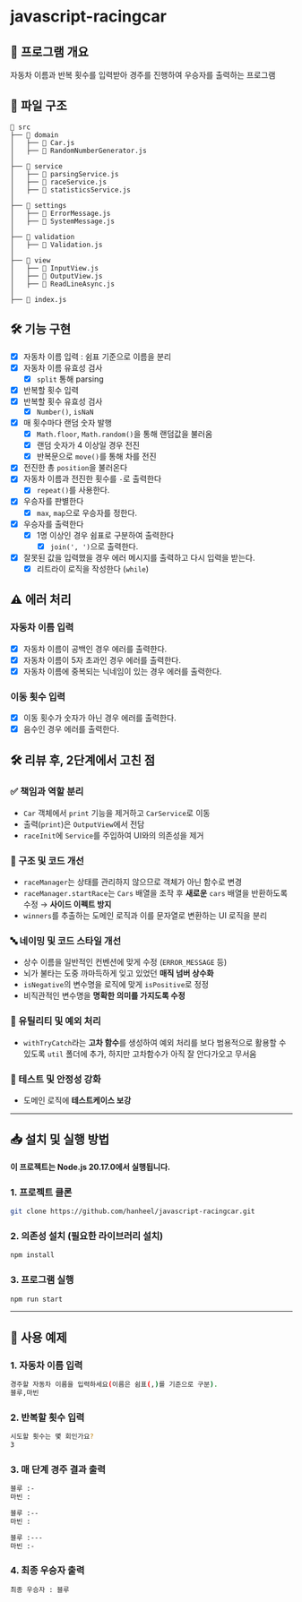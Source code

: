 # javascript-racingcar

## 📍 프로그램 개요

자동차 이름과 반복 횟수를 입력받아 경주를 진행하여 우승자를 출력하는 프로그램

## 📁 파일 구조

```
📂 src
├── 📂 domain
│   ├── 📄 Car.js
│   ├── 📄 RandomNumberGenerator.js
│
├── 📂 service
│   ├── 📄 parsingService.js
│   ├── 📄 raceService.js
│   ├── 📄 statisticsService.js
│
├── 📂 settings
│   ├── 📄 ErrorMessage.js
│   ├── 📄 SystemMessage.js
│
├── 📂 validation
│   ├── 📄 Validation.js
│
├── 📂 view
│   ├── 📄 InputView.js
│   ├── 📄 OutputView.js
│   ├── 📄 ReadLineAsync.js
│
├── 📄 index.js
```

## 🛠️ 기능 구현

- [x] 자동차 이름 입력 : 쉼표 기준으로 이름을 분리
- [x] 자동차 이름 유효성 검사
  - [x] `split` 통해 parsing
- [x] 반복할 횟수 입력
- [x] 반복할 횟수 유효성 검사
  - [x] `Number()`, `isNaN`
- [x] 매 횟수마다 랜덤 숫자 발행
  - [x] `Math.floor`, `Math.random()`을 통해 랜덤값을 불러옴
  - [x] 랜덤 숫자가 4 이상일 경우 전진
  - [x] 반복문으로 `move()`를 통해 차를 전진
- [x] 전진한 총 `position`을 불러온다
- [x] 자동차 이름과 전진한 횟수를 `-`로 출력한다
  - [x] `repeat()`를 사용한다.
- [x] 우승자를 판별한다
  - [x] `max`, `map`으로 우승자를 정한다.
- [x] 우승자를 출력한다
  - [x] 1명 이상인 경우 쉼표로 구분하여 출력한다
    - [x] `join(', ')`으로 출력한다.
- [x] 잘못된 값을 입력했을 경우 에러 메시지를 출력하고 다시 입력을 받는다.
  - [x] 리트라이 로직을 작성한다 (`while`)

## ⚠️ 에러 처리

### 자동차 이름 입력

- [x] 자동차 이름이 공백인 경우 에러를 출력한다.
- [x] 자동차 이름이 5자 초과인 경우 에러를 출력한다.
- [x] 자동차 이름에 중복되는 닉네임이 있는 경우 에러를 출력한다.

### 이동 횟수 입력

- [x] 이동 횟수가 숫자가 아닌 경우 에러를 출력한다.
- [x] 음수인 경우 에러를 출력한다.

## 🛠 리뷰 후, 2단계에서 고친 점

### ✅ 책임과 역할 분리

- `Car` 객체에서 `print` 기능을 제거하고 `CarService`로 이동
- 출력(`print`)은 `OutputView`에서 전담
- `raceInit`에 `Service`를 주입하여 UI와의 의존성을 제거

### 🔄 구조 및 코드 개선

- `raceManager`는 상태를 관리하지 않으므로 객체가 아닌 함수로 변경
- `raceManager.startRace`는 `Cars` 배열을 조작 후 **새로운** `cars` 배열을 반환하도록 수정 → **사이드 이펙트 방지**
- `winners`를 추출하는 도메인 로직과 이를 문자열로 변환하는 UI 로직을 분리

### 🔤 네이밍 및 코드 스타일 개선

- 상수 이름을 일반적인 컨벤션에 맞게 수정 (`ERROR_MESSAGE` 등)
- 뇌가 불타는 도중 까마득하게 잊고 있었던 **매직 넘버 상수화**
- `isNegative`의 변수명을 로직에 맞게 `isPositive`로 정정
- 비직관적인 변수명을 **명확한 의미를 가지도록 수정**

### 🔧 유틸리티 및 예외 처리

- `withTryCatch`라는 **고차 함수**를 생성하여 예외 처리를 보다 범용적으로 활용할 수 있도록 `util` 폴더에 추가, 하지만 고차함수가 아직 잘 안다가오고 무서움

### 🧪 테스트 및 안정성 강화

- 도메인 로직에 **테스트케이스 보강**

---

## 📥 설치 및 실행 방법

**이 프로젝트는 Node.js 20.17.0에서 실행됩니다.**

### 1. 프로젝트 클론

```bash
git clone https://github.com/hanheel/javascript-racingcar.git
```

### 2. 의존성 설치 (필요한 라이브러리 설치)

```bash
npm install
```

### 3. 프로그램 실행

```bash
npm run start
```

---

## 📄 사용 예제

### 1. 자동차 이름 입력

```bash
경주할 자동차 이름을 입력하세요(이름은 쉼표(,)를 기준으로 구분).
블루,마빈
```

### 2. 반복할 횟수 입력

```bash
시도할 횟수는 몇 회인가요?
3
```

### 3. 매 단계 경주 결과 출력

```bash
블루 :-
마빈 :

블루 :--
마빈 :

블루 :---
마빈 :-
```

### 4. 최종 우승자 출력

```bash
최종 우승자 : 블루
```
